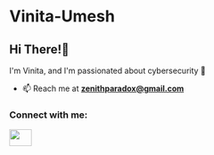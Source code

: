 # Vinita-Umesh
<h2>Hi There!👋</h2>

I'm Vinita, and I'm passionated about cybersecurity 🤞

- 📫 Reach me at **zenithparadox@gmail.com**

<h3 align="left">Connect with me:</h3>
<a href="https://www.linkedin.com/in/vinita-umesh-728a70206/" target="blank"><img align="center" src="https://cdn.jsdelivr.net/npm/simple-icons@3.0.1/icons/linkedin.svg"  height="30" width="40" /></a>
